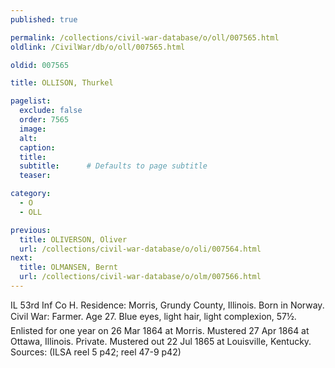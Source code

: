 ```yaml
---
published: true

permalink: /collections/civil-war-database/o/oll/007565.html
oldlink: /CivilWar/db/o/oll/007565.html

oldid: 007565

title: OLLISON, Thurkel

pagelist:
  exclude: false
  order: 7565
  image: 
  alt:
  caption:
  title:
  subtitle:      # Defaults to page subtitle
  teaser:

category: 
  - O 
  - OLL

previous:
  title: OLIVERSON, Oliver
  url: /collections/civil-war-database/o/oli/007564.html  
next:
  title: OLMANSEN, Bernt
  url: /collections/civil-war-database/o/olm/007566.html   
---
```

IL 53rd Inf Co H. Residence: Morris, Grundy County, Illinois. Born in Norway. Civil War: Farmer. Age 27. Blue eyes, light hair, light complexion, 5&#146;7&frac12;&#148;. Enlisted for one year on 26 Mar 1864 at Morris. Mustered 27 Apr 1864 at Ottawa, Illinois. Private. Mustered out 22 Jul 1865 at Louisville, Kentucky. Sources: (ILSA reel 5 p42; reel 47-9 p42)